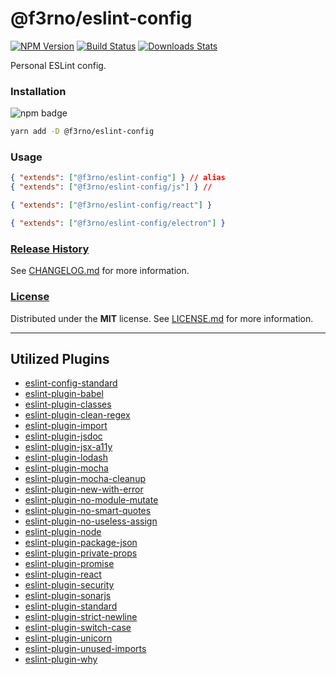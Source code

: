 # @f3rno/eslint-config

[![NPM Version][npm-image]][npm-url]
[![Build Status][travis-image]][travis-url]
[![Downloads Stats][npm-downloads]][npm-url]

Personal ESLint config.

### Installation
![npm badge](https://nodei.co/npm/@f3rno/eslint-config.png?downloads=true&downloadRank=true&stars=true)

```bash
yarn add -D @f3rno/eslint-config
```

### Usage

```json <caption>for node/JS-only projects</caption>
{ "extends": ["@f3rno/eslint-config"] } // alias
{ "extends": ["@f3rno/eslint-config/js"] } //
```

```json <caption>for react projects</caption>
{ "extends": ["@f3rno/eslint-config/react"] }
```

```json <caption>for electron projects</caption>
{ "extends": ["@f3rno/eslint-config/electron"] }
```

### [Release History](#release_history)

See [CHANGELOG.md](CHANGELOG.md) for more information.

### [License](#license)

Distributed under the **MIT** license. See [LICENSE.md](LICENSE.md) for more information.

---

## Utilized Plugins

- [eslint-config-standard](https://www.npmjs.com/package/eslint-config-standard)
- [eslint-plugin-babel](https://www.npmjs.com/package/eslint-plugin-babel)
- [eslint-plugin-classes](https://www.npmjs.com/package/eslint-plugin-classes)
- [eslint-plugin-clean-regex](https://www.npmjs.com/package/eslint-plugin-clean-regex)
- [eslint-plugin-import](https://www.npmjs.com/package/eslint-plugin-import)
- [eslint-plugin-jsdoc](https://www.npmjs.com/package/eslint-plugin-jsdoc)
- [eslint-plugin-jsx-a11y](https://www.npmjs.com/package/eslint-plugin-jsx-a11y)
- [eslint-plugin-lodash](https://www.npmjs.com/package/eslint-plugin-lodash)
- [eslint-plugin-mocha](https://www.npmjs.com/package/eslint-plugin-mocha)
- [eslint-plugin-mocha-cleanup](https://www.npmjs.com/package/eslint-plugin-mocha-cleanup)
- [eslint-plugin-new-with-error](https://www.npmjs.com/package/eslint-plugin-new-with-error)
- [eslint-plugin-no-module-mutate](https://www.npmjs.com/package/eslint-plugin-no-module-mutate)
- [eslint-plugin-no-smart-quotes](https://www.npmjs.com/package/eslint-plugin-no-smart-quotes)
- [eslint-plugin-no-useless-assign](https://www.npmjs.com/package/eslint-plugin-no-useless-assign)
- [eslint-plugin-node](https://www.npmjs.com/package/eslint-plugin-node)
- [eslint-plugin-package-json](https://www.npmjs.com/package/eslint-plugin-package-json)
- [eslint-plugin-private-props](https://www.npmjs.com/package/eslint-plugin-private-props)
- [eslint-plugin-promise](https://www.npmjs.com/package/eslint-plugin-promise)
- [eslint-plugin-react](https://www.npmjs.com/package/eslint-plugin-react)
- [eslint-plugin-security](https://www.npmjs.com/package/eslint-plugin-security)
- [eslint-plugin-sonarjs](https://www.npmjs.com/package/eslint-plugin-sonarjs)
- [eslint-plugin-standard](https://www.npmjs.com/package/eslint-plugin-standard)
- [eslint-plugin-strict-newline](https://www.npmjs.com/package/eslint-plugin-strict-newline)
- [eslint-plugin-switch-case](https://www.npmjs.com/package/eslint-plugin-switch-case)
- [eslint-plugin-unicorn](https://www.npmjs.com/package/eslint-plugin-unicorn)
- [eslint-plugin-unused-imports](https://www.npmjs.com/package/eslint-plugin-unused-imports)
- [eslint-plugin-why](https://www.npmjs.com/package/eslint-plugin-why)

<!-- Markdown link & img dfn's -->
[npm-image]: https://img.shields.io/npm/v/@f3rno/eslint-config.svg?style=flat-square
[npm-url]: https://npmjs.org/package/@f3rno/eslint-config
[npm-downloads]: https://img.shields.io/npm/dm/@f3rno/eslint-config.svg?style=flat-square
[travis-image]: https://img.shields.io/travis/f3rno/@f3rno/eslint-config/master.svg?style=flat-square
[travis-url]: https://travis-ci.org/f3rno/@f3rno/eslint-config
